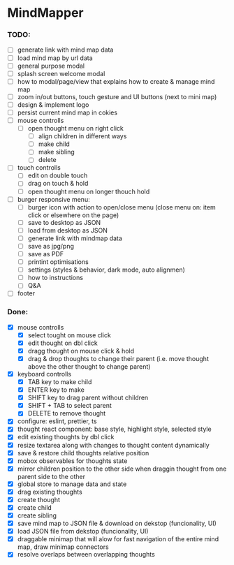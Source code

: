 # MindMapper

### TODO:
- [ ] generate link with mind map data
- [ ] load mind map by url data
- [ ] general purpose modal
- [ ] splash screen welcome modal
- [ ] how to modal/page/view that explains how to create & manage mind map
- [ ] zoom in/out buttons, touch gesture and UI buttons (next to mini map)
- [ ] design & implement logo
- [ ] persist current mind map in cokies
- [ ] mouse controlls
  - [ ] open thought menu on right click
    - [ ] align children in different ways
    - [ ] make child
    - [ ] make sibling
    - [ ] delete
- [ ] touch controlls
  - [ ] edit on double touch
  - [ ] drag on touch & hold
  - [ ] open thought menu on longer thouch hold
- [ ] burger responsive menu:
  - [ ] burger icon with action to open/close menu (close menu on: item click or elsewhere on the page)
  - [ ] save to desktop as JSON
  - [ ] load from desktop as JSON
  - [ ] generate link with mindmap data
  - [ ] save as jpg/png
  - [ ] save as PDF
  - [ ] printint optimisations
  - [ ] settings (styles & behavior, dark mode, auto alignmen)
  - [ ] how to instructions
  - [ ] Q&A
- [ ] footer

### Done:
- [x] mouse controlls
  - [x] select tought on mouse click
  - [x] edit thought on dbl click
  - [x] dragg thought on mouse click & hold
  - [x] drag & drop thoughts to change their parent (i.e. move thought above the other thought to change parent)
- [x] keyboard controlls
  - [x] TAB key to make child
  - [x] ENTER key to make
  - [x] SHIFT key to drag parent without children
  - [x] SHIFT + TAB to select parent
  - [x] DELETE to remove thought
- [x] configure: eslint, prettier, ts
- [x] thought react component: base style, highlight style, selected style
- [x] edit existing thoughts by dbl click
- [x] resize textarea along with changes to thought content dynamically
- [x] save & restore child thoughts relative position
- [x] mobox observables for thoughts state
- [x] mirror children position to the other side when draggin thought from one parent side to the other
- [x] global store to manage data and state
- [x] drag existing thoughts
- [x] create thought
- [x] create child
- [x] create sibling
- [x] save mind map to JSON file & download on dekstop (funcionality, UI)
- [x] load JSON file from dekstop (funcionality, UI)
- [x] draggable minimap that will alow for fast navigation of the entire mind map, draw minimap connectors
- [x] resolve overlaps between overlapping thoughts
